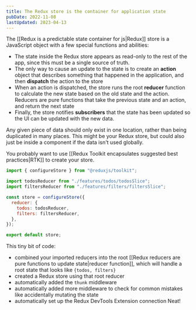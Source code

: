 ```yaml
---
title: The Redux store is the container for application state
pubDate: 2022-11-08
lastUpdated: 2023-04-13
---
```


The [[Redux is a predictable state container for js|Redux]] store is a JavaScript object with a few special functions and abilities:

- The state inside the Redux store appears as read-only to the rest of the app, since this must be a single source of truth.
- The only way to cause an update to the state is to create an **action** object that describes something that happened in the application, and then **dispatch** the action to the store
- When an action is dispatched, the store runs the root **reducer** function to calculate the new state based on the old state and the action. Reducers are pure functions that take the previous state and an action, and return the next state
- Finally, the store notifies **subscribers** that the state has been updated so the UI can be updated with the new data.

Any given piece of data should only exist in one location, rather than being duplicated in many places. This might be your Redux store, but could also just be inside a component if the data isn't used globally.

You probably want to use [[Redux Toolkit encapsulates suggested best practices|RTK]] to create your store.

```js
import { configureStore } from "@reduxjs/toolkit";

import todosReducer from "./features/todos/todosSlice";
import filtersReducer from "./features/filters/filtersSlice";

const store = configureStore({
  reducer: {
    todos: todosReducer,
    filters: filtersReducer,
  },
});

export default store;
```

This tiny bit of code:

- combined your imported reducers into the root [[Redux reducers are pure functions to update state|reducer function]], which will handle a root state that looks like `{todos, filters}`
- created a Redux store using that root reducer
- automatically added the `thunk` middleware
- automatically added more middleware to check for common mistakes like accidentally mutating the state
- automatically set up the Redux DevTools Extension connection
  Neat!
